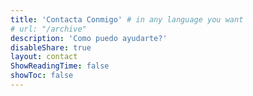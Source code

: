 ```yaml
---
title: 'Contacta Conmigo' # in any language you want
# url: "/archive"
description: 'Como puedo ayudarte?'
disableShare: true
layout: contact
ShowReadingTime: false
showToc: false
---
```

